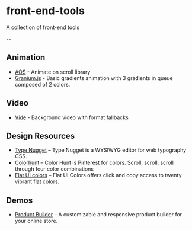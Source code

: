 # front-end-tools
A collection of front-end tools

--

## Animation
* [AOS](https://github.com/michalsnik/aos) - Animate on scroll library
* [Granium.js](https://sarcadass.github.io/granim.js/examples.html) - Basic gradients animation with 3 gradients in queue composed of 2 colors.

## Video
* [Vide](https://github.com/VodkaBears/Vide) - Background video with format fallbacks

## Design Resources
* [Type Nugget](http://beta.typenugget.com) – Type Nugget is a WYSIWYG editor for web typography CSS.
* [Colorhunt](http://colorhunt.co/) – Color Hunt is Pinterest for colors. Scroll, scroll, scroll through four color combinations
* [Flat UI colors](http://flatuicolors.com/?ref=sansfrancis.co) – Flat UI Colors offers click and copy access to twenty vibrant flat colors.

## Demos
* [Product Builder](https://codyhouse.co/gem/product-builder) – A customizable and responsive product builder for your online store.

